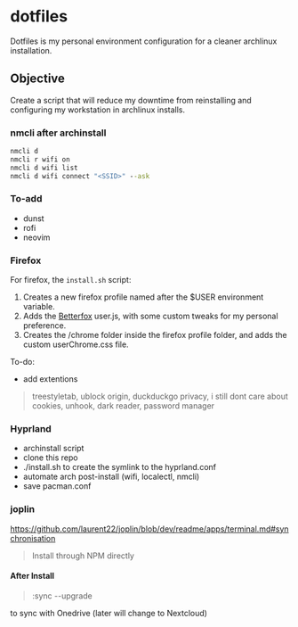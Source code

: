 # dotfiles
Dotfiles is my personal environment configuration for a cleaner archlinux installation.

## Objective
Create a script that will reduce my downtime from reinstalling and configuring my workstation in archlinux installs.

### nmcli after archinstall

```cmd
nmcli d
nmcli r wifi on
nmcli d wifi list
nmcli d wifi connect "<SSID>" --ask
```

### To-add
- dunst
- rofi
- neovim

### Firefox

For firefox, the `install.sh` script:

1. Creates a new firefox profile named after the $USER environment variable.
2. Adds the [Betterfox]() user.js, with some custom tweaks for my personal preference.
3. Creates the /chrome folder inside the firefox profile folder, and adds the custom userChrome.css file.

To-do:
- add extentions
> treestyletab, ublock origin, duckduckgo privacy, i still dont care about cookies, unhook, dark reader, password manager

### Hyprland
- archinstall script
- clone this repo
- ./install.sh to create the symlink to the hyprland.conf
- automate arch post-install (wifi, localectl, nmcli)
- save pacman.conf

### joplin

https://github.com/laurent22/joplin/blob/dev/readme/apps/terminal.md#synchronisation

> Install through NPM directly

#### After Install

> :sync --upgrade

to sync with Onedrive (later will change to Nextcloud)
